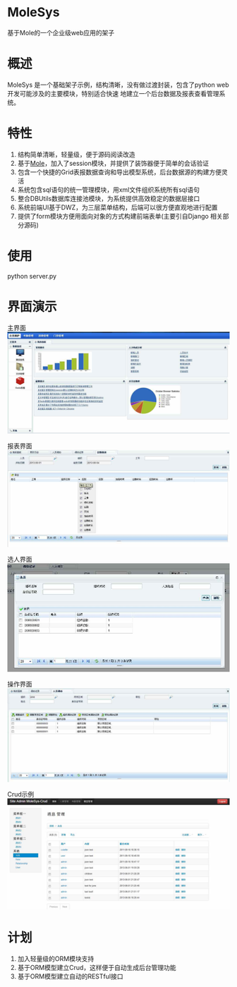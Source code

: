 MoleSys
=======

基于Mole的一个企业级web应用的架子


概述
=====
MoleSys 是一个基础架子示例，结构清晰，没有做过渡封装，包含了python web开发可能涉及的主要模块，特别适合快速
地建立一个后台数据及报表查看管理系统。

特性
======
1. 结构简单清晰，轻量级，便于源码阅读改造
2. 基于[Mole](https://github.com/JoneXiong/Mole)，加入了session模块，并提供了装饰器便于简单的会话验证
3. 包含一个快捷的Grid表报数据查询和导出模型系统，后台数据源的构建方便灵活
4. 系统包含sql语句的统一管理模块，用xml文件组织系统所有sql语句
5. 整合DBUtils数据库连接池模块，为系统提供高效稳定的数据层接口
6. 系统前端UI基于DWZ，为三层菜单结构，后端可以很方便直观地进行配置
7. 提供了form模块方便用面向对象的方式构建前端表单(主要引自Django 相关部分源码)

使用
======
python server.py

界面演示
======

主界面
![main](https://github.com/JoneXiong/MoleSys/raw/master/apps/media/show/main.jpg)

报表界面
![report](https://github.com/JoneXiong/MoleSys/raw/master/apps/media/show/report.jpg)

选人界面
![select](https://github.com/JoneXiong/MoleSys/raw/master/apps/media/show/select.jpg)

操作界面
![op](https://github.com/JoneXiong/MoleSys/raw/master/apps/media/show/op.jpg)

Crud示例
![op](https://github.com/JoneXiong/MoleSys/raw/master/apps/media/show/crud.jpg)

计划
======
1. 加入轻量级的ORM模块支持
2. 基于ORM模型建立Crud，这样便于自动生成后台管理功能
3. 基于ORM模型建立自动的RESTful接口
